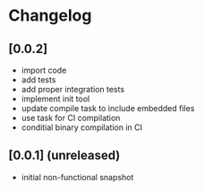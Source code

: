 # Changelog

## [0.0.2]

- import code
- add tests
- add proper integration tests
- implement init tool
- update compile task to include embedded files
- use task for CI compilation
- conditial binary compilation in CI

## [0.0.1] (unreleased)

- initial non-functional snapshot
